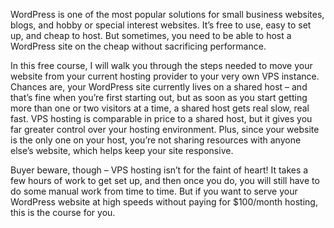 WordPress is one of the most popular solutions for small business websites, blogs, and hobby or special interest websites. It’s free to use, easy to set up, and cheap to host. But sometimes, you need to be able to host a WordPress site on the cheap without sacrificing performance.

In this free course, I will walk you through the steps needed to move your website from your current hosting provider to your very own VPS instance. Chances are, your WordPress site currently lives on a shared host – and that’s fine when you’re first starting out, but as soon as you start getting more than one or two visitors at a time, a shared host gets real slow, real fast. VPS hosting is comparable in price to a shared host, but it gives you far greater control over your hosting environment. Plus, since your website is the only one on your host, you’re not sharing resources with anyone else’s website, which helps keep your site responsive.

Buyer beware, though – VPS hosting isn’t for the faint of heart! It takes a few hours of work to get set up, and then once you do, you will still have to do some manual work from time to time. But if you want to serve your WordPress website at high speeds without paying for $100/month hosting, this is the course for you.